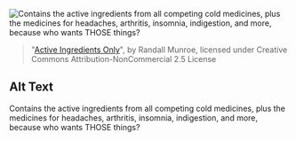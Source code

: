![Contains the active ingredients from all competing cold medicines, plus the medicines for headaches, arthritis, insomnia, indigestion, and more, because who wants THOSE things?](https://imgs.xkcd.com/comics/active_ingredients_only.png)
> "[Active Ingredients Only](https://xkcd.com/1896/)", by Randall Munroe, licensed under Creative Commons Attribution-NonCommercial 2.5 License

## Alt Text
Contains the active ingredients from all competing cold medicines, plus the medicines for headaches, arthritis, insomnia, indigestion, and more, because who wants THOSE things?

